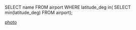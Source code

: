 SELECT name 
FROM airport
WHERE latitude_deg in(
SELECT min(latitude_deg)
FROM airport);

[photo](ex6_q10_photo.png)